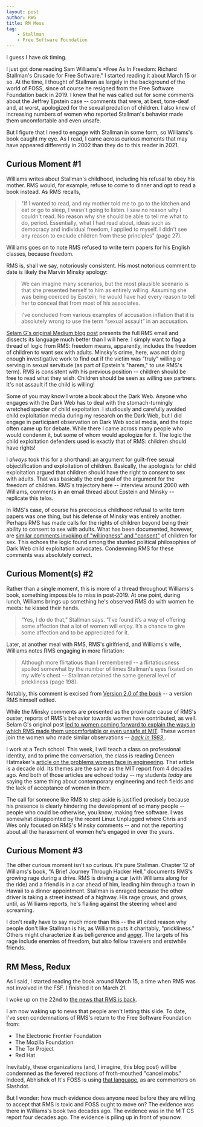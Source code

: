 ```yaml
---
layout: post
author: RWG
title: RM Mess
tag:
    - Stallman
    - Free Software Foundation
---
```


I guess I have ok timing.

I just got done reading Sam Williams's *Free As In Freedom: Richard Stallman's Crusade for Free Software." I started reading it about March 15 or so. At the time, I thought of Stallman as largely in the background of the world of FOSS, since of course he resigned from the Free Software Foundation back in 2019. I knew that he was called out for some comments about the Jeffrey Epstein case -- comments that were, at best, tone-deaf and, at worst, apologized for the sexual predation of children. I also knew of increasing numbers of women who reported Stallman's behavior made them uncomfortable and even unsafe.

But I figure that I need to engage with Stallman in some form, so Williams's book caught my eye. As I read, I came across curious moments that may have appeared differently in 2002 than they do to this reader in 2021.

Curious Moment #1
-----------------
Williams writes about Stallman's childhood, including his refusal to obey his mother. RMS would, for example, refuse to come to dinner and opt to read a book instead. As RMS recalls,

> "If I wanted to read, and my mother told me to go to the kitchen and eat or go to sleep, I wasn't going to listen. I saw no reason why I couldn't read. No reason why she should be able to tell me what to do, period. Essentially, what I had read about, ideas such as democracy and individual freedom, I applied to myself. I didn't see any reason to exclude children from these principles" (page 27).

Williams goes on to note RMS refused to write term papers for his English classes, because freedom.

RMS is, shall we say, notoriously consistent. His most notorious comment to date is likely the Marvin Minsky apology:

>We can imagine many scenarios, but the most plausible scenario is that she presented herself to him as entirely willing. Assuming she was being coerced by Epstein, he would have had every reason to tell her to conceal that from most of his associates.

>I’ve concluded from various examples of accusation inflation that it is absolutely wrong to use the term “sexual assault” in an accusation.

[Selam G's original Medium blog post](https://selamjie.medium.com/remove-richard-stallman-fec6ec210794) presents the full RMS email and dissects its language much better than I will here. I simply want to flag a thread of logic from RMS: freedom means, apparently, includes the freedom of children to want sex with adults. Minsky's crime, here, was not doing enough investigative work to find out if the victim was "truly" willing or serving in sexual servitude (as part of Epstein's "harem," to use RMS's term). RMS is consistent with his previous position -- children should be free to read what they wish. Children should be seen as willing sex partners. It's not assault if the child is willing!

Some of you may know I wrote a book about the Dark Web. Anyone who engages with the Dark Web has to deal with the stomach-turningly wretched specter of child expoitation. I studiously and carefully avoided child exploitation media during my research on the Dark Web, but I did engage in participant observation on Dark Web social media, and the topic often came up for debate. While there I came across many people who would condenm it, but some of whom would apologize for it. The logic the child exploitation defenders used is exactly that of RMS: children should have rights! 

I *always* took this for a shorthand: an argument for guilt-free sexual objectification and exploitation of children. Basically, the apologists for child exploitation argued that children should have the right to consent to sex with adults. That was basically the end goal of the argument for the freedom of children. RMS's trajectory here -- interview around 2000 with Williams, comments in an email thread about Epstein and Minsky -- replicate this telos.  

In RMS's case, of course his precocious childhood refusal to write term papers was one thing, but his defense of Minsky was entirely another. Perhaps RMS has made calls for the rights of children beyond being their ability to consent to sex with adults. What has been documented, however, are [similar comments invoking of "willingness" and "consent"](https://rms-open-letter.github.io/appendix) of children for sex. This echoes the logic found among the stunted political philosophies of Dark Web child exploitation advocates. Condemning RMS for these comments was absolutely correct.

Curious Moment(s) #2
--------------------
Rather than a single moment, this is more of a thread throughout Williams's book, something impossible to miss in post-2019. At one point, during lunch, Williams brings up something he's observed RMS do with women he meets: he kissed their hands.

> “Yes, I do do that,” Stallman says.  “I’ve found it’s a way of offering some affection that a lot of women will enjoy. It’s a chance to give some affection and to be appreciated for it.

Later, at another meal with RMS, RMS's girlfriend, and Williams's wife, Williams notes RMS engaging in more flirtation:

> Although more flirtatious than I remembered -- a flirtatiousness spoiled somewhat by the number of times Stallman's eyes fixated on my wife's chest -- Stallman retained the same general level of prickliness (page 198).

Notably, this comment is excised from [Version 2.0 of the book](https://sagitter.fedorapeople.org/faif-2.0.pdf) -- a version RMS himself edited. 

While the Minsky comments are presented as the proximate cause of RMS's ouster, reports of RMS's behavior towards women have contributed, as well. Selam G's original post [led to women coming forward to explain the ways in which RMS made them uncomfortable or even unsafe at MIT](https://selamjie.medium.com/remove-richard-stallman-appendix-a-a7e41e784f88). These women join the women who made similar observations -- [*back in 1983* ](https://homes.cs.washington.edu/~lazowska/mit/Images/Chapter2.pdf).

I work at a Tech school. This week, I will teach a class on professional identity, and to prime the conversation, the class is reading Deneen Hatmaker's [article on the problems women face in engineering](https://onlinelibrary.wiley.com/doi/abs/10.1111/j.1468-0432.2012.00589.x). That article is a decade old. Its themes are the same as the MIT report from 4 decades ago. And both of those articles are echoed today -- my students *today* are saying the same thing about contemporary engineering and tech fields and the lack of acceptance of women in them. 

The call for someone like RMS to step aside is justified precisely because his presence is clearly hindering the development of so many people -- people who could be otherwise, you know, making free software. I was somewhat disappointed by the recent Linux Unplugged where Chris and Wes only focused on RMS's Minsky comments -- and not the reporting about all the harassment of women he's engaged in over the years.

Curious Moment #3
-----------------
The other curious moment isn't so curious. It's pure Stallman. Chapter 12 of Williams's book, "A Brief Journey Through Hacker Hell," documents RMS's growing rage during a drive. RMS is driving a car (with Williams along for the ride) and a friend is in a car ahead of him, leading him through a town in Hawaii to a dinner appointment. Stallman is enraged because the other driver is taking a street instead of a highway. His rage grows, and grows, until, as Williams reports, he's flailing against the steering wheel and screaming.

I don't really have to say much more than this -- the #1 cited reason why people don't like Stallman is his, as Williams puts it charitably, "prickliness." Others might characterize it as belligerence and [anger](https://www.youtube.com/watch?v=jskq3-lpQnE). The targets of his rage include enemies of freedom, but also fellow travelers and erstwhile friends. 

RM Mess, Redux
--------------
As I said, I started reading the book around March 15, a time when RMS was not involved in the FSF. I finished it on March 21. 

I woke up on the 22nd to [the news that RMS is back](https://news.itsfoss.com/richard-stallman-is-back-at-fsf/).

I am now waking up to news that people aren't letting this slide. To date, I've seen condemnations of RMS's return to the Free Software Foundation from:

* The Electronic Frontier Foundation
* The Mozilla Foundation
* The Tor Project
* Red Hat

Inevitably, these organizations (and, I imagine, this blog post) will be condemned as the fevered reactions of froth-mouthed "cancel mobs." Indeed, Abhishek of It's FOSS is using [that language](https://news.itsfoss.com/richard-stallman-is-back-at-fsf/), as are commenters on Slashdot. 

But I wonder: how much evidence does anyone need before they are willing to accept that RMS is toxic and FOSS ought to move on? The evidence was there in Williams's book two decades ago. The evidence was in the MIT CS report four decades ago. The evidence is piling up in front of you now.
